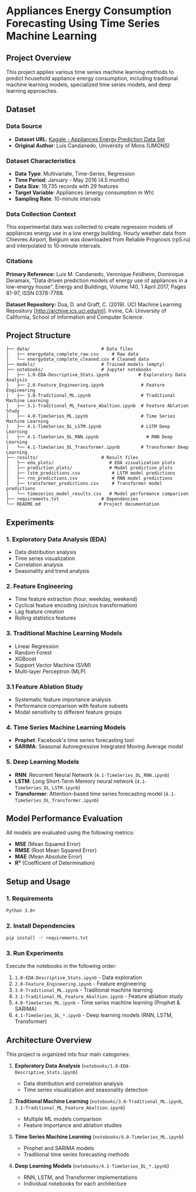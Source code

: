 # Appliances Energy Consumption Forecasting Using Time Series Machine Learning

## Project Overview

This project applies various time series machine learning methods to predict household appliance energy consumption, including traditional machine learning models, specialized time series models, and deep learning approaches.

## Dataset

### Data Source
- **Dataset URL**: [Kaggle - Appliances Energy Prediction Data Set](https://www.kaggle.com/datasets/sohommajumder21/appliances-energy-prediction-data-set)
- **Original Author**: Luis Candanedo, University of Mons (UMONS)

### Dataset Characteristics
- **Data Type**: Multivariate, Time-Series, Regression
- **Time Period**: January - May 2016 (4.5 months)
- **Data Size**: 19,735 records with 29 features
- **Target Variable**: Appliances (energy consumption in Wh)
- **Sampling Rate**: 10-minute intervals

### Data Collection Context
This experimental data was collected to create regression models of appliances energy use in a low energy building. Hourly weather data from Chievres Airport, Belgium was downloaded from Reliable Prognosis (rp5.ru) and interpolated to 10-minute intervals.

### Citations
**Primary Reference:**
Luis M. Candanedo, Veronique Feldheim, Dominique Deramaix, "Data driven prediction models of energy use of appliances in a low-energy house", Energy and Buildings, Volume 140, 1 April 2017, Pages 81-97, ISSN 0378-7788.

**Dataset Repository:**
Dua, D. and Graff, C. (2019). UCI Machine Learning Repository [http://archive.ics.uci.edu/ml]. Irvine, CA: University of California, School of Information and Computer Science.

## Project Structure

```
├── data/                           # Data files
│   ├── energydata_complete_raw.csv     # Raw data
│   └── energydata_complete_cleaned.csv # Cleaned data
├── models/                         # Trained models (empty)
├── notebooks/                      # Jupyter notebooks
│   ├── 1.0-EDA-Descriptive_Stats.ipynb           # Exploratory Data Analysis
│   ├── 2.0-Feature_Engineering.ipynb              # Feature Engineering
│   ├── 3.0-Traditional_ML.ipynb                   # Traditional Machine Learning
│   ├── 3.1-Traditional_ML_Feature_Abaltion.ipynb  # Feature Ablation Study
│   ├── 4.0-TimeSeries_ML.ipynb                    # Time Series Machine Learning
│   ├── 4.1-TimeSeries_DL_LSTM.ipynb               # LSTM Deep Learning
│   ├── 4.1-TimeSeries_DL_RNN.ipynb                  # RNN Deep Learning
│   └── 4.1-TimeSeries_DL_Transformer.ipynb        # Transformer Deep Learning
├── results/                        # Result files
│   ├── eda_plots/                     # EDA visualization plots
│   ├── prediction_plots/              # Model prediction plots
│   ├── lstm_predictions.csv            # LSTM model predictions
│   ├── rnn_predictions.csv             # RNN model predictions
│   ├── transformer_predictions.csv     # Transformer model predictions
│   └── timeseries_model_results.csv   # Model performance comparison
├── requirements.txt                # Dependencies
└── README.md                      # Project documentation
```

## Experiments

### 1. Exploratory Data Analysis (EDA)
- Data distribution analysis
- Time series visualization
- Correlation analysis
- Seasonality and trend analysis

### 2. Feature Engineering
- Time feature extraction (hour, weekday, weekend)
- Cyclical feature encoding (sin/cos transformation)
- Lag feature creation
- Rolling statistics features

### 3. Traditional Machine Learning Models
- Linear Regression
- Random Forest
- XGBoost
- Support Vector Machine (SVM)
- Multi-layer Perceptron (MLP)

### 3.1 Feature Ablation Study
- Systematic feature importance analysis
- Performance comparison with feature subsets
- Model sensitivity to different feature groups

### 4. Time Series Machine Learning Models
- **Prophet**: Facebook's time series forecasting tool
- **SARIMA**: Seasonal Autoregressive Integrated Moving Average model

### 5. Deep Learning Models
- **RNN**: Recurrent Neural Network (`4.1-TimeSeries_DL_RNN.ipynb`)
- **LSTM**: Long Short-Term Memory neural network (`4.1-TimeSeries_DL_LSTM.ipynb`)
- **Transformer**: Attention-based time series forecasting model (`4.1-TimeSeries_DL_Transformer.ipynb`)

## Model Performance Evaluation

All models are evaluated using the following metrics:
- **MSE** (Mean Squared Error)
- **RMSE** (Root Mean Squared Error)
- **MAE** (Mean Absolute Error)
- **R²** (Coefficient of Determination)

## Setup and Usage

### 1. Requirements
```bash
Python 3.8+
```

### 2. Install Dependencies
```bash
pip install -r requirements.txt
```

### 3. Run Experiments
Execute the notebooks in the following order:
1. `1.0-EDA-Descriptive_Stats.ipynb` - Data exploration
2. `2.0-Feature_Engineering.ipynb` - Feature engineering
3. `3.0-Traditional_ML.ipynb` - Traditional machine learning
4. `3.1-Traditional_ML_Feature_Abaltion.ipynb` - Feature ablation study
5. `4.0-TimeSeries_ML.ipynb` - Time series machine learning (Prophet & SARIMA)
6. `4.1-TimeSeries_DL_*.ipynb` - Deep learning models (RNN, LSTM, Transformer)


## Architecture Overview

This project is organized into four main categories:

1. **Exploratory Data Analysis** (`notebooks/1.0-EDA-Descriptive_Stats.ipynb`)
   - Data distribution and correlation analysis
   - Time series visualization and seasonality detection

2. **Traditional Machine Learning** (`notebooks/3.0-Traditional_ML.ipynb`, `3.1-Traditional_ML_Feature_Abaltion.ipynb`)
   - Multiple ML models comparison
   - Feature importance and ablation studies

3. **Time Series Machine Learning** (`notebooks/4.0-TimeSeries_ML.ipynb`)
   - Prophet and SARIMA models
   - Traditional time series forecasting methods

4. **Deep Learning Models** (`notebooks/4.1-TimeSeries_DL_*.ipynb`)
   - RNN, LSTM, and Transformer implementations
   - Individual notebooks for each architecture
